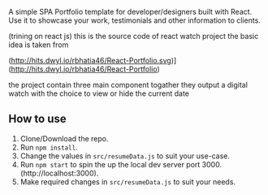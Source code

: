 A simple SPA Portfolio template for developer/designers built with React. Use it to showcase your work, testimonials and other information to clients. 

(trining on react js) this is the source code of react watch project the basic idea is taken from 

(http://hits.dwyl.io/rbhatia46/React-Portfolio.svg)](http://hits.dwyl.io/rbhatia46/React-Portfolio)

the project contain three main component togather they output a digital watch with the choice to view or hide the current date

## How to use
1. Clone/Download the repo.
2. Run  ``` npm install ```.
3. Change the values in ```src/resumeData.js``` to suit your use-case.
4. Run ```npm start``` to spin the up the local dev server port 3000.(http://localhost:3000).
5. Make required changes in ```src/resumeData.js``` to suit your needs.



